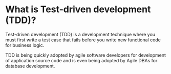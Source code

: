 # What is Test-driven development (TDD)?

Test-driven development (TDD) is a development technique where you must first write a test case that fails before you write new functional code for business logic.

TDD is being quickly adopted by agile software developers for development of application source code and is even being adopted by Agile DBAs for database development.